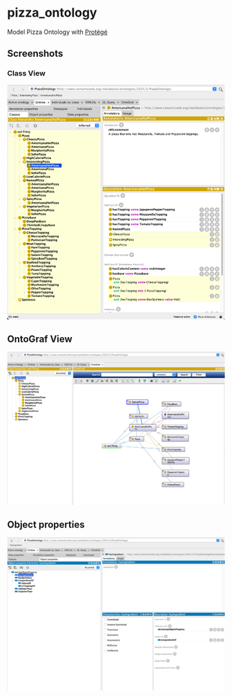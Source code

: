 # pizza_ontology

Model Pizza Ontology with [Protégé](https://protege.stanford.edu)

## Screenshots

### Class View

![class_view](./images/class_view.png)

## OntoGraf View

![ontograf](./images/ontograf.png)

## Object properties

![obp](./images/object_property_view.png)
